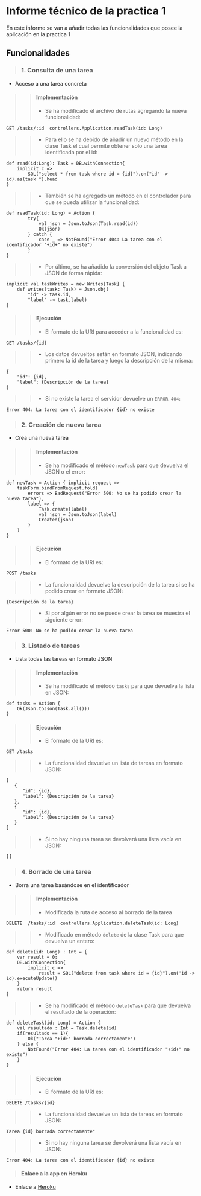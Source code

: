 # Informe técnico de la practica 1

En este informe se van a añadir todas las funcionalidades que posee la aplicación en la practica 1

## Funcionalidades

>### 1. Consulta de una tarea
* Acceso a una tarea concreta

>>#### Implementación
>>* Se ha modificado el archivo de rutas agregando la nueva funcionalidad:
```
GET /tasks/:id  controllers.Application.readTask(id: Long)
```
>>* Para ello se ha debido de añadir un nuevo método en la clase Task el cual permite obtener solo una tarea identificada por el id:
```
def read(id:Long): Task = DB.withConnection{ 
    implicit c =>
        SQL("select * from task where id = {id}").on("id" -> id).as(task *).head
}
```
>>* También se ha agregado un método en el controlador para que se pueda utilizar la funcionalidad:
```
def readTask(id: Long) = Action {
        try{
            val json = Json.toJson(Task.read(id))
            Ok(json)
        } catch {
            case _ => NotFound("Error 404: La tarea con el identificador "+id+" no existe")
        }
}
```
>>* Por último, se ha añadido la conversión del objeto Task a JSON de forma rápida:
```
implicit val taskWrites = new Writes[Task] {
    def writes(task: Task) = Json.obj(
        "id" -> task.id,
        "label" -> task.label)
}
```

>>#### Ejecución
>>* El formato de la URI para acceder a la funcionalidad es:
```
GET /tasks/{id}
```
>>* Los datos devueltos están en formato JSON, indicando primero la id de la tarea y luego la descripción de la misma:
```
{
    "id": {id},
    "label": {Descripción de la tarea}
}
```
>>* Si no existe la tarea el servidor devuelve un `ERROR 404`:
```
Error 404: La tarea con el identificador {id} no existe
```

>### 2. Creación de nueva tarea
* Crea una nueva tarea

>>#### Implementación
>>* Se ha modificado el método `newTask` para que devuelva el JSON o el error:
```
def newTask = Action { implicit request =>
    taskForm.bindFromRequest.fold(
        errors => BadRequest("Error 500: No se ha podido crear la nueva tarea"),
        label => {
            Task.create(label)
            val json = Json.toJson(label)
            Created(json)
        }
    )
}
```

>>#### Ejecución
>>* El formato de la URI es:
```
POST /tasks
```
>>* La funcionalidad devuelve la descripción de la tarea si se ha podido crear en formato JSON:
```
{Descripción de la tarea}
```
>>* Si por algún error no se puede crear la tarea se muestra el siguiente error:
```
Error 500: No se ha podido crear la nueva tarea
```

>### 3. Listado de tareas
* Lista todas las tareas en formato JSON

>>#### Implementación
>>* Se ha modificado el método `tasks` para que devuelva la lista en JSON:
```
def tasks = Action {
    Ok(Json.toJson(Task.all()))
}
``` 

>>#### Ejecución
>>* El formato de la URI es:
```
GET /tasks
```
>>* La funcionalidad devuelve un lista de tareas en formato JSON:
```
[
   {
      "id": {id},
      "label": {Descripción de la tarea}
   },
   {
      "id": {id},
      "label": {Descripción de la tarea}
   }
]
```
>>* Si no hay ninguna tarea se devolverá una lista vacía en JSON:
```
[]
```

>### 4. Borrado de una tarea
* Borra una tarea basándose en el identificador

>>#### Implementación
>>* Modificada la ruta de acceso al borrado de la tarea
```
DELETE  /tasks/:id  controllers.Application.deleteTask(id: Long)
```
>>* Modificado en método `delete` de la clase Task para que devuelva un entero:
```
def delete(id: Long) : Int = {
    var result = 0;
    DB.withConnection{
        implicit c => 
            result = SQL("delete from task where id = {id}").on('id -> id).executeUpdate()
    }
    return result
}
```
>>* Se ha modificado el método `deleteTask` para que devuelva el resultado de la operación:
```
def deleteTask(id: Long) = Action {
    val resultado : Int = Task.delete(id)
    if(resultado == 1){
        Ok("Tarea "+id+" borrada correctamente")
    } else {
        NotFound("Error 404: La tarea con el identificador "+id+" no existe")
    }
}
``` 

>>#### Ejecución
>>* El formato de la URI es:
```
DELETE /tasks/{id}
```
>>* La funcionalidad devuelve un lista de tareas en formato JSON:
```
Tarea {id} borrada correctamente"
```
>>* Si no hay ninguna tarea se devolverá una lista vacía en JSON:
```
Error 404: La tarea con el identificador {id} no existe
```

> #### Enlace a la app en Heroku
- Enlace a [Heroku](http://shrouded-refuge-4122.herokuapp.com/tasks)